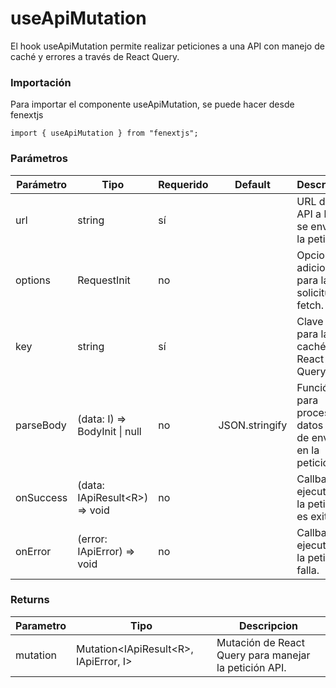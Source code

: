 # useApiMutation

El hook useApiMutation permite realizar peticiones a una API con manejo de caché y errores a través de React Query.

### Importación

Para importar el componente useApiMutation, se puede hacer desde fenextjs

```tsx copy
import { useApiMutation } from "fenextjs";
```

### Parámetros

| Parámetro | Tipo | Requerido | Default | Descripcion |
| --------- | ---- | --------- | ------- | ----------- |
| url | string | sí |  | URL de la API a la que se enviará la petición. |
| options | RequestInit | no |  | Opciones adicionales para la solicitud fetch. |
| key | string | sí |  | Clave única para la caché de React Query. |
| parseBody | (data: I) =\> BodyInit \| null | no | JSON.stringify | Función para procesar los datos antes de enviarlos en la petición. |
| onSuccess | (data: IApiResult\<R\>) =\> void | no |  | Callback ejecutado si la petición es exitosa. |
| onError | (error: IApiError) =\> void | no |  | Callback ejecutado si la petición falla. |
### Returns

| Parametro | Tipo | Descripcion |
| --------- | ---- | ----------- |
| mutation | Mutation\<IApiResult\<R\>, IApiError, I\>  | Mutación de React Query para manejar la petición API. |

